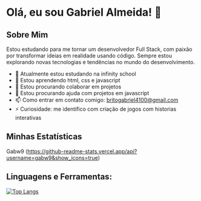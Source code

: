 # Olá, eu sou Gabriel Almeida! 👋

## Sobre Mim
Estou estudando para me tornar um desenvolvedor Full Stack, com paixão por transformar ideias em realidade usando código. Sempre estou explorando novas tecnologias e tendências no mundo do desenvolvimento.

- 🔭 Atualmente estou estudando na infinity school
- 🌱 Estou aprendendo html, css e javascript 
- 👯 Estou procurando colaborar em projetos
- 🤔 Estou procurando ajuda com projetos em javascript
- 📫 Como entrar em contato comigo: britogabriel4100@gmail.com
- ⚡ Curiosidade: me identifico com criação de jogos com historias interativas 

## Minhas Estatísticas

Gabw9 (https://github-readme-stats.vercel.app/api?username=gabw9&show_icons=true)

## Linguagens e Ferramentas:
[![Top Langs](https://github-readme-stats.vercel.app/api/top-langs/?username=Gabw9&layout=compact)](https://github.com/anuraghazra/github-readme-stats)
